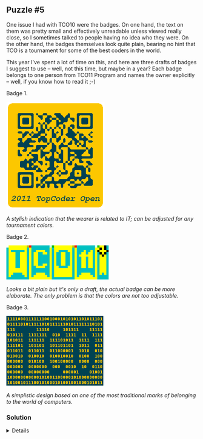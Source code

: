 ## Puzzle #5

One issue I had with TCO10 were the badges. On one hand, the text on them was pretty small and effectively unreadable unless viewed really close, so I sometimes talked to people having no idea who they were. On the other hand, the badges themselves look quite plain, bearing no hint that TCO is a tournament for some of the best coders in the world.

This year I've spent a lot of time on this, and here are three drafts of badges I suggest to use – well, not this time, but maybe in a year? Each badge belongs to one person from TCO11 Program and names the owner explicitly – well, if you know how to read it ;-)

Badge 1.

![Badge 1](./5_1.png)

_A stylish indication that the wearer is related to IT; can be adjusted for any tournament colors._

Badge 2.

![Badge 2](./5_2.png)

_Looks a bit plain but it's only a draft, the actual badge can be more elaborate. The only problem is that the colors are not too adjustable._

Badge 3.

![Badge 3](./5_3.png)

_A simplistic design based on one of the most traditional marks of belonging to the world of computers._

### Solution

<details>
<p>Badge 1 is a warm-up: it is simply a QR-code with rounded corners (which can be decoded anyways), colored in TCO blue and yellow. Very recognizable, and this kind of code can hold rather long texts; this badge held a link to <b>Mike Mirzayanov</b>'s profile.</p>

<p>Badge 2 is more complicated, but the image provides a strong clue to people who are at least a bit familiar with esoteric programming languages. The black structure on the top right of the image is quite specific to Piet language – it stops the program execution. The rest is easy – find a Piet interpreter, run the image in it and send me the answer <b>RAD.</b>. Off-by-one errors were possible if you converted the image from .png to other formats.</p>

<p>Badge 3 is the meanest one. The encoding in it was text-based one, not image-based. You had to extract the sequence of zeros and ones on the image and to decode it. This sequence was a Spoon program – short binary codes correspond to Brainfuck commands. The trick is, most Spoon implementations can't interpret these codes unless they are space-separated, while the concept of the language insists that the codes are extracted as prefix-free codes without any separators. One could either find a correct interpreter or write it himself to get the answer <b>lyrically</b>.</p>
</details>
